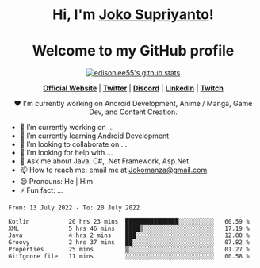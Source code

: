 <h1 align="center">Hi, I'm <a href="https://www.google.com">Joko Supriyanto</a>!</h1>
<h1 align="center">Welcome to my GitHub profile</h1>

<p align="center">
  <a href="https://github.com/jokomanza"><img src="https://github-readme-stats.vercel.app/api?username=jokomanza&hide_border=true&show_icons=true" alt="edisonlee55's github stats"></a>
</p>

<p align="center">
  <strong><a href="https://www.google.com">Official Website</a></strong> |
  <strong><a href="https://twitter.com/jokomanza">Twitter</a></strong> |
  <strong><a href="https://discord.gg/nYXzaUS">Discord</a></strong> |
  <strong><a href="https://www.linkedin.com/in/jokomanza">LinkedIn</a></strong> |
  <strong><a href="https://www.twitch.tv/jokomanza">Twitch</a></strong>
</p>

<p align="center">❤ I'm currently working on Android Development, Anime / Manga, Game Dev, and Content Creation.</p>

- 🔭 I’m currently working on ...
- 🌱 I’m currently learning Android Development
- 👯 I’m looking to collaborate on ...
- 🤔 I’m looking for help with ...
- 💬 Ask me about Java, C#, .Net Framework, Asp.Net
- 📫 How to reach me: email me at Jokomanza@gmail.com
- 😄 Pronouns: He | Him
- ⚡ Fun fact: ...

<!--START_SECTION:waka-->

```text
From: 13 July 2022 - To: 20 July 2022

Kotlin           20 hrs 23 mins  ███████████████░░░░░░░░░░   60.59 %
XML              5 hrs 46 mins   ████▒░░░░░░░░░░░░░░░░░░░░   17.19 %
Java             4 hrs 2 mins    ███░░░░░░░░░░░░░░░░░░░░░░   12.00 %
Groovy           2 hrs 37 mins   ██░░░░░░░░░░░░░░░░░░░░░░░   07.82 %
Properties       25 mins         ▒░░░░░░░░░░░░░░░░░░░░░░░░   01.27 %
GitIgnore file   11 mins         ░░░░░░░░░░░░░░░░░░░░░░░░░   00.58 %
```

<!--END_SECTION:waka-->
